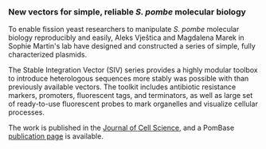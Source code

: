 ### New vectors for simple, reliable *S. pombe* molecular biology
<!-- pombase_flags: frontpage -->
<!-- newsfeed_thumbnail: stable_pAde6_vector.png -->

To enable fission yeast researchers to manipulate *S. pombe* molecular
biology reproducibly and easily, Aleks Vještica and Magdalena Marek in
Sophie Martin's lab have designed and constructed a series of simple,
fully characterized plasmids.

The Stable Integration Vector (SIV) series provides a highly modular
toolbox to introduce heterologous sequences more stably was possible
with than previously available vectors. The toolkit includes
antibiotic resistance markers, promoters, fluorescent tags, and
terminators, as well as large set of ready-to-use fluorescent probes
to mark organelles and visualize cellular processes.

The work is published in the [Journal of Cell Science](https://jcs.biologists.org/content/early/2019/11/29/jcs.240754.long),
and a PomBase [publication page](https://www.pombase.org/reference/PMID:31801797) is available.
